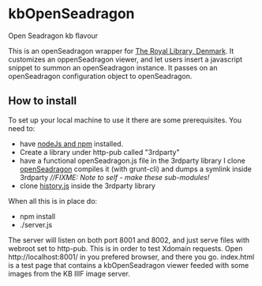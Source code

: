 # kbOpenSeadragon
Open Seadragon kb flavour

This is an openSeadragon wrapper for [The Royal Library, Denmark](http://www.kb.dk). It customizes an oppenSeadragon viewer, and let users insert a javascript snippet to summon an openSeadragon instance.
It passes on an openSeadragon configuration object to openSeadragon.

## How to install
To set up your local machine to use it there are some prerequisites. You need to:
* have [nodeJs and npm](https://nodejs.org/en/) installed.
* Create a library under http-pub called "3rdparty" 
* have a functional openSeadragon.js file in the 3rdparty library
  I clone [openSeadragon](https://github.com/openseadragon/openseadragon.git) compiles it (with grunt-cli) and dumps a symlink inside 3rdparty *//FIXME: Note to self - make these sub-modules!*
* clone [history.js](https://github.com/browserstate/history.js.git) inside the 3rdparty library

When all this is in place do:
* npm install
* ./server.js

The server will listen on both port 8001 and 8002, and just serve files with webroot set to http-pub. This is in order to test Xdomain requests.
Open http://localhost:8001/ in you prefered browser, and there you go.
index.html is a test page that contains a kbOpenSeadragon viewer feeded with some images from the KB IIIF image server.
